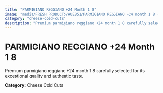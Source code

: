 ```yaml
---
title: "PARMIGIANO REGGIANO +24 Month 1 8"
image: "media/FRESH PRODUCTS/AUE851/PARMIGIANO REGGIANO +24 month 1_8 - 5Kg.jpg"
category: "cheese-cold-cuts"
description: "Premium parmigiano reggiano +24 month 1 8 carefully selected for its exceptional quality and authentic taste."
---
```


# PARMIGIANO REGGIANO +24 Month 1 8

Premium parmigiano reggiano +24 month 1 8 carefully selected for its exceptional quality and authentic taste.

**Category:** Cheese Cold Cuts
